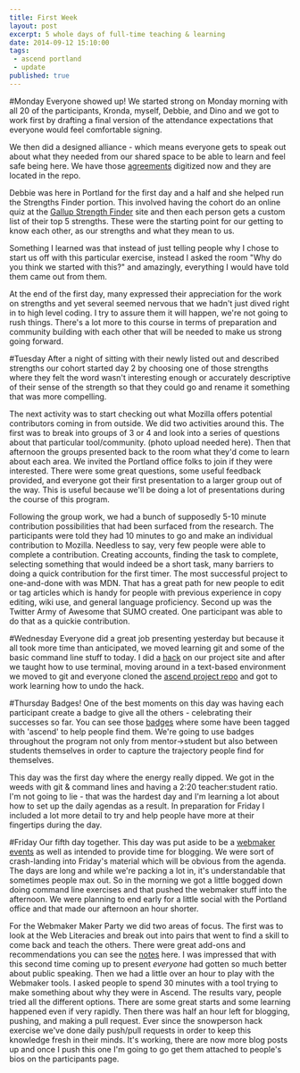 ```yaml
---
title: First Week
layout: post
excerpt: 5 whole days of full-time teaching & learning
date: 2014-09-12 15:10:00
tags:
 - ascend portland
 - update
published: true
---
```


#Monday
Everyone showed up!  We started strong on Monday morning with all 20
of the participants, Kronda, myself, Debbie, and Dino and we got to work first
by drafting a final version of the attendance expectations that everyone 
would feel comfortable signing.

We then did a designed alliance - which means everyone gets to speak out
about what they needed from our shared space to be able to learn and feel
safe being here.  We have those [agreements][agreements] digitized now and they are located
in the repo.

Debbie was here in Portland for the first day and a half and she helped run
the Strengths Finder portion.  This involved having the cohort do an online
quiz at the [Gallup Strength Finder][strength_finder] site and then
each person gets a custom list of their top 5 strengths.  These were the starting
point for our getting to know each other, as our strengths and what they mean to us.

Something I learned was that instead of just telling people why I chose to start
us off with this particular exercise, instead I asked the room "Why do you think 
we started with this?" and amazingly, everything I would have told them came
out from them.

At the end of the first day, many expressed their appreciation for the work 
on strengths and yet several seemed nervous that we hadn't just dived right in
to high level coding.  I try to assure them it will happen, we're not going to
rush things. There's a lot more to this course in terms of preparation and
community building with each other that will be needed to make us strong going
forward.

#Tuesday
After a night of sitting with their newly listed out and described strengths
our cohort started day 2 by choosing one of those strengths where they felt 
the word wasn't interesting enough or accurately descriptive of their sense of the 
strength so that they could go and rename it something that was more compelling.

The next activity was to start checking out what Mozilla offers potential contributors
coming in from outside.  We did two activities around this.  The first was to break into
groups of 3 or 4 and look into a series of questions about that particular tool/community.
(photo upload needed here).  Then that afternoon the groups presented back to the room 
what they'd come to learn about each area.  We invited the Portland office folks to join
if they were interested.  There were some great questions, some useful feedback provided, 
and everyone got their first presentation to a larger group out of the way. This is
useful because we'll be doing a lot of presentations during the course of this program.

Following the group work, we had a bunch of supposedly 5-10 minute contribution
possibilities that had been surfaced from the research.  The participants were
told they had 10 minutes to go and make an individual contribution to Mozilla.
Needless to say, very few people were able to complete a contribution.  Creating accounts,
finding the task to complete, selecting something that would indeed be a short task, many 
barriers to doing a quick contribution for the first timer.  The most successful
project to one-and-done with was MDN.  That has a great path for new people to edit or tag
articles which is handy for people with previous experience in copy editing, wiki use,
and general language proficiency.  Second up was the Twitter Army of Awesome that SUMO
created.  One participant was able to do that as a quickie contribution.

#Wednesday
Everyone did a great job presenting yesterday but because it all took more time than
anticipated, we moved learning git and some of the basic command line stuff to today.
I did a [hack][hack] on our project site and after we taught how to use terminal,
moving around in a text-based environment we moved to git and everyone cloned
the [ascend project repo][ascendrepo] and got to work learning how to undo the hack.

#Thursday
Badges!  One of the best moments on this day was having each participant create
a badge to give all the others - celebrating their successes so far. You can see those
[badges][badges] where some have been tagged with 'ascend' to help people find them. We're going to use badges throughout the program not only from mentor->student but also
between students themselves in order to capture the trajectory people find for themselves.

This day was the first day where the energy really dipped.  We got in the weeds with git & command lines and having a 2:20 teacher:student ratio.  I'm not going to lie - that was the hardest day and I'm learning
a lot about how to set up the daily agendas as a result.  In preparation for Friday
I included a lot more detail to try and help people have more at their fingertips during the day.

#Friday
Our fifth day together.  This day was put aside to be a [webmaker events][webmaker] as well as
intended to provide time for blogging. We were sort of crash-landing into Friday's material which will be obvious from the agenda.  The days are long and while we're packing a lot in, it's understandable
that sometimes people max out.  So in the morning we got a little bogged down doing command line
exercises and that pushed the webmaker stuff into the afternoon. We were planning to end early for 
a little social with the Portland office and that made our afternoon an hour shorter.

For the Webmaker Maker Party we did two areas of focus. The first was to look at the 
Web Literacies and break out into pairs that went to find a skill to come back and teach the others.  There were great add-ons and recommendations you can see the [notes][web_literacies] here. I was impressed that with this second time coming up to present *everyone* had gotten
so much better about public speaking.  Then we had a little over an hour to play with the Webmaker
tools.  I asked people to spend 30 minutes with a tool trying to make something about why
they were in Ascend.  The results vary, people tried all the different options.  There are some 
great starts and some learning happened even if very rapidly.  Then there was half an hour left for blogging, pushing, and making a pull request.  Ever since the snowperson hack exercise we've done 
daily push/pull requests in order to keep this knowledge fresh in their minds.  It's working, there are
now more blog posts up and once I push this one I'm going to go get them attached to people's bios on
the participants page.

[agreements]: https://github.com/mozilla/ascendproject/blob/gh-pages/course_materials/class_agreements.md
[strength_finder]: https://strengths.gallup.com
[hack]: https://github.com/mozilla/ascendproject/commit/1693aaa4600d1324e49742568cb173f10c2dd3e0
[ascendrepo]: http://github.com/mozilla/ascendproject
[badges]: https://badges.mozilla.org/en-US/badges/?q=ascend
[webmaker]: https://events.webmaker.org/events/6514
[web_literacies]: https://ascend.etherpad.mozilla.org/web-literacy